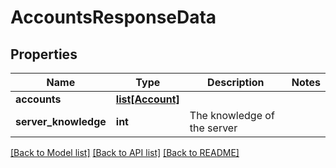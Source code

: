 # AccountsResponseData

## Properties
Name | Type | Description | Notes
------------ | ------------- | ------------- | -------------
**accounts** | [**list[Account]**](Account.md) |  | 
**server_knowledge** | **int** | The knowledge of the server | 

[[Back to Model list]](../README.md#documentation-for-models) [[Back to API list]](../README.md#documentation-for-api-endpoints) [[Back to README]](../README.md)

